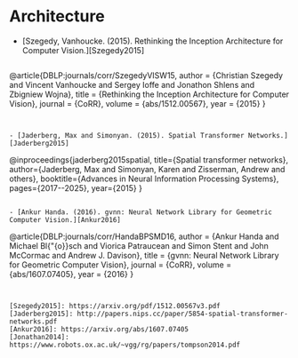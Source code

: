 # Architecture
  
- [Szegedy, Vanhoucke. (2015). Rethinking the Inception Architecture for Computer Vision.][Szegedy2015]

  ```
@article{DBLP:journals/corr/SzegedyVISW15,
  author    = {Christian Szegedy and
               Vincent Vanhoucke and
               Sergey Ioffe and
               Jonathon Shlens and
               Zbigniew Wojna},
  title     = {Rethinking the Inception Architecture for Computer Vision},
  journal   = {CoRR},
  volume    = {abs/1512.00567},
  year      = {2015}
}
  ```


- [Jaderberg, Max and Simonyan. (2015). Spatial Transformer Networks.][Jaderberg2015]

  ```
@inproceedings{jaderberg2015spatial,
  title={Spatial transformer networks},
  author={Jaderberg, Max and Simonyan, Karen and Zisserman, Andrew and others},
  booktitle={Advances in Neural Information Processing Systems},
  pages={2017--2025},
  year={2015}
}
  ```

- [Ankur Handa. (2016). gvnn: Neural Network Library for Geometric Computer Vision.][Ankur2016]

  ```
@article{DBLP:journals/corr/HandaBPSMD16,
  author    = {Ankur Handa and
               Michael Bl{\"{o}}sch and
               Viorica Patraucean and
               Simon Stent and
               John McCormac and
               Andrew J. Davison},
  title     = {gvnn: Neural Network Library for Geometric Computer Vision},
  journal   = {CoRR},
  volume    = {abs/1607.07405},
  year      = {2016}
}
  ```
  

[Szegedy2015]: https://arxiv.org/pdf/1512.00567v3.pdf
[Jaderberg2015]: http://papers.nips.cc/paper/5854-spatial-transformer-networks.pdf
[Ankur2016]: https://arxiv.org/abs/1607.07405
[Jonathan2014]: https://www.robots.ox.ac.uk/~vgg/rg/papers/tompson2014.pdf

